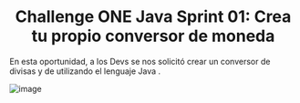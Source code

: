 <h1 align="center"> Challenge ONE Java Sprint 01: Crea tu propio conversor de moneda </h1>

En esta oportunidad, a los Devs se nos solicitó crear un conversor de divisas y de  utilizando el lenguaje Java . 

![image](https://user-images.githubusercontent.com/94869227/175179040-702b260d-95a9-4f73-80e1-5af1ceb1146a.png)
